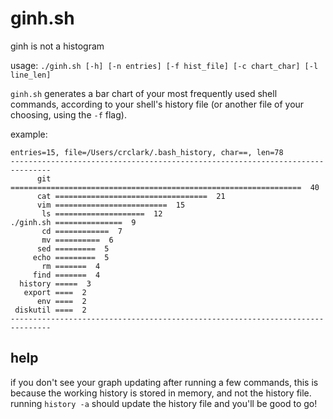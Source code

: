 # ginh.sh

ginh is not a histogram

usage: `./ginh.sh [-h] [-n entries] [-f hist_file] [-c chart_char] [-l line_len]`

`ginh.sh` generates a bar chart of your most frequently used shell commands,
according to your shell's history file (or another file of your choosing, using
the `-f` flag). 

example:

```
entries=15, file=/Users/crclark/.bash_history, char==, len=78
-------------------------------------------------------------------------------
      git =================================================================  40
      cat ==================================  21
      vim =========================  15
       ls ====================  12
./ginh.sh ===============  9
       cd ============  7
       mv ==========  6
      sed =========  5
     echo =========  5
       rm =======  4
     find =======  4
  history =====  3
   export ====  2
      env ====  2
 diskutil ====  2
-------------------------------------------------------------------------------
```

## help

if you don't see your graph updating after running a few commands, this is 
  because the working history is stored in memory, and not the history file.
  running `history -a` should update the history file and you'll be good to 
  go!
